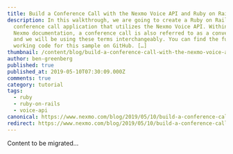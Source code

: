 ```yaml
---
title: Build a Conference Call with the Nexmo Voice API and Ruby on Rails
description: In this walkthrough, we are going to create a Ruby on Rails
  conference call application that utilizes the Nexmo Voice API. Within the
  Nexmo documentation, a conference call is also referred to as a conversation,
  and we will be using these terms interchangeably. You can find the full
  working code for this sample on GitHub. […]
thumbnail: /content/blog/build-a-conference-call-with-the-nexmo-voice-api-and-ruby-on-rails-dr/ruby-conference-call-1.png
author: ben-greenberg
published: true
published_at: 2019-05-10T07:30:09.000Z
comments: true
category: tutorial
tags:
  - ruby
  - ruby-on-rails
  - voice-api
canonical: https://www.nexmo.com/blog/2019/05/10/build-a-conference-call-with-the-nexmo-voice-api-and-ruby-on-rails-dr
redirect: https://www.nexmo.com/blog/2019/05/10/build-a-conference-call-with-the-nexmo-voice-api-and-ruby-on-rails-dr
---
```


Content to be migrated...
